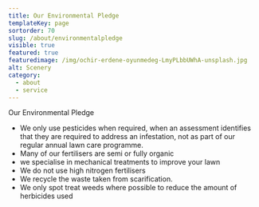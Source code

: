 ```yaml
---
title: Our Environmental Pledge
templateKey: page
sortorder: 70
slug: /about/environmentalpledge
visible: true
featured: true
featuredimage: /img/ochir-erdene-oyunmedeg-LmyPLbbUWhA-unsplash.jpg
alt: Scenery
category:
  - about
  - service
---
```

Our Environmental Pledge

- We only use pesticides when required, when an assessment identifies that they are required to address an infestation, not as part of our regular annual lawn care programme.
- Many of our fertilisers are semi or fully organic
- we specialise in mechanical treatments to improve your lawn
- We do not use high nitrogen fertilisers
- We recycle the waste taken from scarification.
- We only spot treat weeds where possible to reduce the amount of herbicides used